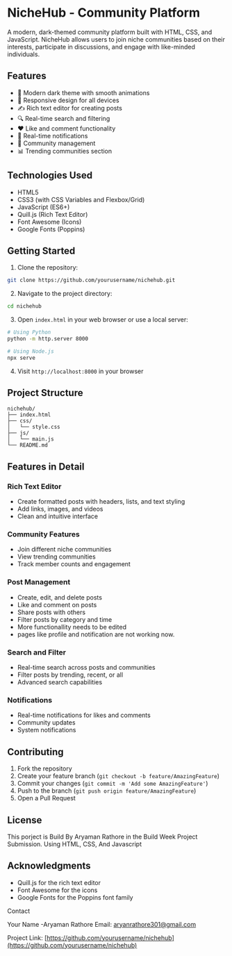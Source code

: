 # NicheHub - Community Platform

A modern, dark-themed community platform built with HTML, CSS, and JavaScript. NicheHub allows users to join niche communities based on their interests, participate in discussions, and engage with like-minded individuals.

## Features

- 🎨 Modern dark theme with smooth animations
- 📱 Responsive design for all devices
- ✍️ Rich text editor for creating posts
- 🔍 Real-time search and filtering
- ❤️ Like and comment functionality
- 🔔 Real-time notifications
- 👥 Community management
- 📊 Trending communities section

## Technologies Used

- HTML5
- CSS3 (with CSS Variables and Flexbox/Grid)
- JavaScript (ES6+)
- Quill.js (Rich Text Editor)
- Font Awesome (Icons)
- Google Fonts (Poppins)

## Getting Started

1. Clone the repository:

```bash
git clone https://github.com/yourusername/nichehub.git
```

2. Navigate to the project directory:

```bash
cd nichehub
```

3. Open `index.html` in your web browser or use a local server:

```bash
# Using Python
python -m http.server 8000

# Using Node.js
npx serve
```

4. Visit `http://localhost:8000` in your browser

## Project Structure

```
nichehub/
├── index.html
├── css/
│   └── style.css
├── js/
│   └── main.js
└── README.md
```

## Features in Detail

### Rich Text Editor

- Create formatted posts with headers, lists, and text styling
- Add links, images, and videos
- Clean and intuitive interface

### Community Features

- Join different niche communities
- View trending communities
- Track member counts and engagement

### Post Management

- Create, edit, and delete posts
- Like and comment on posts
- Share posts with others
- Filter posts by category and time
- More functionallity needs to be edited 
- pages like profile and notification are not working now.

### Search and Filter

- Real-time search across posts and communities
- Filter posts by trending, recent, or all
- Advanced search capabilities

### Notifications

- Real-time notifications for likes and comments
- Community updates
- System notifications

## Contributing

1. Fork the repository
2. Create your feature branch (`git checkout -b feature/AmazingFeature`)
3. Commit your changes (`git commit -m 'Add some AmazingFeature'`)
4. Push to the branch (`git push origin feature/AmazingFeature`)
5. Open a Pull Request

## License

This porject is Build By Aryaman Rathore in the Build Week Project Submission. Using HTML, CSS, And Javascript 
## Acknowledgments

- Quill.js for the rich text editor
- Font Awesome for the icons
- Google Fonts for the Poppins font family

 Contact

Your Name -Aryaman Rathore 
Email: aryanrathore301@gmail.com

Project Link: [https://github.com/yourusername/nichehub](https://github.com/yourusername/nichehub)
